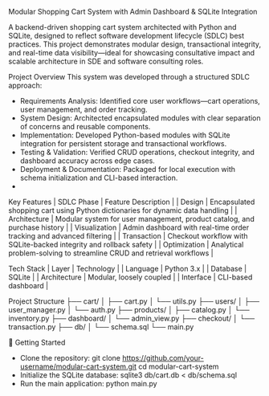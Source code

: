 Modular Shopping Cart System with Admin Dashboard & SQLite Integration

A backend-driven shopping cart system architected with Python and SQLite, designed to reflect software development lifecycle (SDLC) best practices. This project demonstrates modular design, transactional integrity, and real-time data visibility—ideal for showcasing consultative impact and scalable architecture in SDE and software consulting roles.

Project Overview
This system was developed through a structured SDLC approach:
- Requirements Analysis: Identified core user workflows—cart operations, user management, and order tracking.
- System Design: Architected encapsulated modules with clear separation of concerns and reusable components.
- Implementation: Developed Python-based modules with SQLite integration for persistent storage and transactional workflows.
- Testing & Validation: Verified CRUD operations, checkout integrity, and dashboard accuracy across edge cases.
- Deployment & Documentation: Packaged for local execution with schema initialization and CLI-based interaction.
- 
Key Features
| SDLC Phase | Feature Description | 
| Design | Encapsulated shopping cart using Python dictionaries for dynamic data handling | 
| Architecture | Modular system for user management, product catalog, and purchase history | 
| Visualization | Admin dashboard with real-time order tracking and advanced filtering | 
| Transaction | Checkout workflow with SQLite-backed integrity and rollback safety | 
| Optimization | Analytical problem-solving to streamline CRUD and retrieval workflows | 


Tech Stack
| Layer | Technology | 
| Language | Python 3.x | 
| Database | SQLite | 
| Architecture | Modular, loosely coupled | 
| Interface | CLI-based dashboard | 


Project Structure
├── cart/
│   ├── cart.py
│   └── utils.py
├── users/
│   ├── user_manager.py
│   └── auth.py
├── products/
│   ├── catalog.py
│   └── inventory.py
├── dashboard/
│   └── admin_view.py
├── checkout/
│   └── transaction.py
├── db/
│   └── schema.sql
└── main.py


🚀 Getting Started
- Clone the repository:
git clone https://github.com/your-username/modular-cart-system.git
cd modular-cart-system
- Initialize the SQLite database:
sqlite3 db/cart.db < db/schema.sql
- Run the main application:
python main.py
